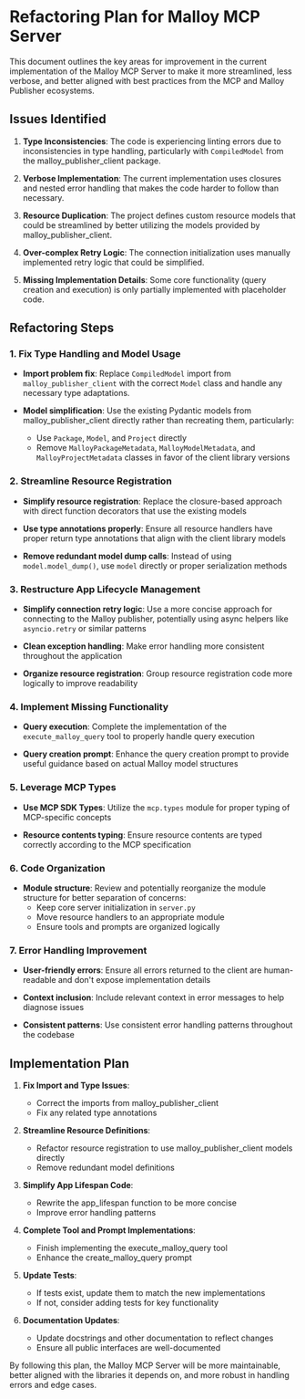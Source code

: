 # Refactoring Plan for Malloy MCP Server

This document outlines the key areas for improvement in the current implementation of the Malloy MCP Server to make it more streamlined, less verbose, and better aligned with best practices from the MCP and Malloy Publisher ecosystems.

## Issues Identified

1. **Type Inconsistencies**: The code is experiencing linting errors due to inconsistencies in type handling, particularly with `CompiledModel` from the malloy_publisher_client package.

2. **Verbose Implementation**: The current implementation uses closures and nested error handling that makes the code harder to follow than necessary.

3. **Resource Duplication**: The project defines custom resource models that could be streamlined by better utilizing the models provided by malloy_publisher_client.

4. **Over-complex Retry Logic**: The connection initialization uses manually implemented retry logic that could be simplified.

5. **Missing Implementation Details**: Some core functionality (query creation and execution) is only partially implemented with placeholder code.

## Refactoring Steps

### 1. Fix Type Handling and Model Usage

- **Import problem fix**: Replace `CompiledModel` import from `malloy_publisher_client` with the correct `Model` class and handle any necessary type adaptations.

- **Model simplification**: Use the existing Pydantic models from malloy_publisher_client directly rather than recreating them, particularly:
  - Use `Package`, `Model`, and `Project` directly
  - Remove `MalloyPackageMetadata`, `MalloyModelMetadata`, and `MalloyProjectMetadata` classes in favor of the client library versions

### 2. Streamline Resource Registration

- **Simplify resource registration**: Replace the closure-based approach with direct function decorators that use the existing models

- **Use type annotations properly**: Ensure all resource handlers have proper return type annotations that align with the client library models

- **Remove redundant model dump calls**: Instead of using `model.model_dump()`, use `model` directly or proper serialization methods

### 3. Restructure App Lifecycle Management

- **Simplify connection retry logic**: Use a more concise approach for connecting to the Malloy publisher, potentially using async helpers like `asyncio.retry` or similar patterns

- **Clean exception handling**: Make error handling more consistent throughout the application

- **Organize resource registration**: Group resource registration code more logically to improve readability

### 4. Implement Missing Functionality

- **Query execution**: Complete the implementation of the `execute_malloy_query` tool to properly handle query execution

- **Query creation prompt**: Enhance the query creation prompt to provide useful guidance based on actual Malloy model structures

### 5. Leverage MCP Types

- **Use MCP SDK Types**: Utilize the `mcp.types` module for proper typing of MCP-specific concepts

- **Resource contents typing**: Ensure resource contents are typed correctly according to the MCP specification

### 6. Code Organization

- **Module structure**: Review and potentially reorganize the module structure for better separation of concerns:
  - Keep core server initialization in `server.py`
  - Move resource handlers to an appropriate module
  - Ensure tools and prompts are organized logically

### 7. Error Handling Improvement

- **User-friendly errors**: Ensure all errors returned to the client are human-readable and don't expose implementation details

- **Context inclusion**: Include relevant context in error messages to help diagnose issues

- **Consistent patterns**: Use consistent error handling patterns throughout the codebase

## Implementation Plan

1. **Fix Import and Type Issues**:
   - Correct the imports from malloy_publisher_client
   - Fix any related type annotations

2. **Streamline Resource Definitions**:
   - Refactor resource registration to use malloy_publisher_client models directly
   - Remove redundant model definitions

3. **Simplify App Lifespan Code**:
   - Rewrite the app_lifespan function to be more concise
   - Improve error handling patterns

4. **Complete Tool and Prompt Implementations**:
   - Finish implementing the execute_malloy_query tool
   - Enhance the create_malloy_query prompt

5. **Update Tests**:
   - If tests exist, update them to match the new implementations
   - If not, consider adding tests for key functionality

6. **Documentation Updates**:
   - Update docstrings and other documentation to reflect changes
   - Ensure all public interfaces are well-documented

By following this plan, the Malloy MCP Server will be more maintainable, better aligned with the libraries it depends on, and more robust in handling errors and edge cases. 